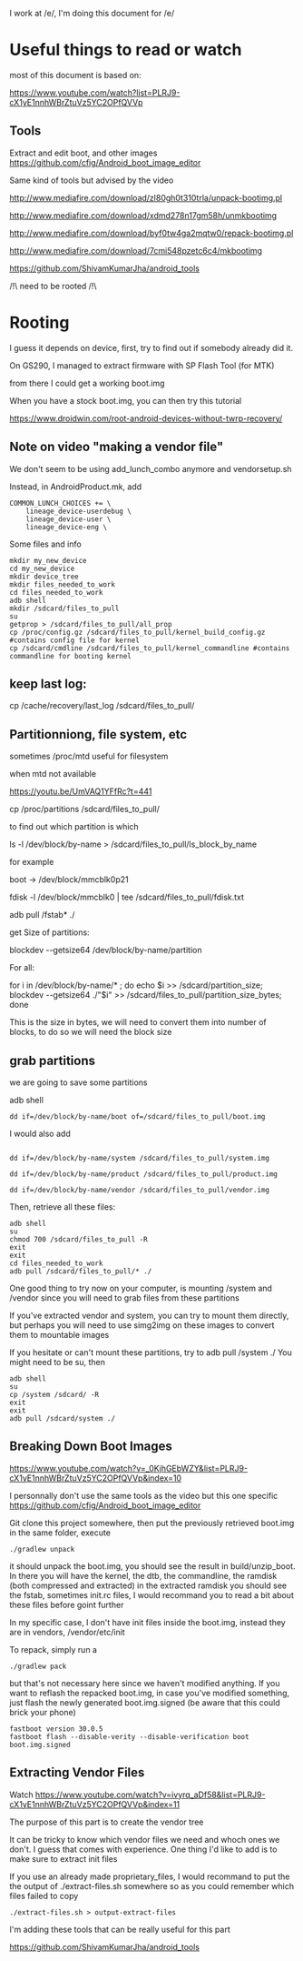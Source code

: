 I work at /e/, I'm doing this document for /e/

# Useful things to read or watch

most of this document is based on:

https://www.youtube.com/watch?list=PLRJ9-cX1yE1nnhWBrZtuVz5YC2OPfQVVp

## Tools

Extract and edit boot, and other images https://github.com/cfig/Android_boot_image_editor

Same kind of tools but advised by the video 

http://www.mediafire.com/download/zl80gh0t310trla/unpack-bootimg.pl

http://www.mediafire.com/download/xdmd278n17gm58h/unmkbootimg

http://www.mediafire.com/download/byf0tw4ga2mqtw0/repack-bootimg.pl

http://www.mediafire.com/download/7cmi548pzetc6c4/mkbootimg

https://github.com/ShivamKumarJha/android_tools

/!\ need to be rooted /!\

# Rooting

I guess it depends on device, first, try to find out if somebody already did it.

On GS290, I managed to extract firmware with SP Flash Tool (for MTK)

from there I could get a working boot.img

When you have a stock boot.img, you can then try this tutorial

https://www.droidwin.com/root-android-devices-without-twrp-recovery/

## Note on video "making a vendor file"

We don't seem to be using add_lunch_combo anymore and vendorsetup.sh

Instead, in AndroidProduct.mk, add
```
COMMON_LUNCH_CHOICES += \
    lineage_device-userdebug \
    lineage_device-user \
    lineage_device-eng \
 ```
    
    
    

Some files and info
```
mkdir my_new_device
cd my_new_device
mkdir device_tree
mkdir files_needed_to_work
cd files_needed_to_work
adb shell
mkdir /sdcard/files_to_pull
su
getprop > /sdcard/files_to_pull/all_prop
cp /proc/config.gz /sdcard/files_to_pull/kernel_build_config.gz #contains config file for kernel
cp /sdcard/cmdline /sdcard/files_to_pull/kernel_commandline #contains commandline for booting kernel
```


## keep last log:

cp /cache/recovery/last_log /sdcard/files_to_pull/

## Partitionniong, file system, etc


sometimes 
/proc/mtd useful for filesystem

when mtd not available

https://youtu.be/UmVAQ1YFfRc?t=441

cp /proc/partitions /sdcard/files_to_pull/

to find out which partition is which

ls -l /dev/block/by-name > /sdcard/files_to_pull/ls_block_by_name

for example

boot -> /dev/block/mmcblk0p21

fdisk -l /dev/block/mmcblk0 | tee /sdcard/files_to_pull/fdisk.txt

adb pull /fstab* ./

get Size of partitions:

blockdev --getsize64 /dev/block/by-name/partition

For all:

for i in /dev/block/by-name/* ; do echo $i >> /sdcard/partition_size; blockdev --getsize64 ./"$i" >> /sdcard/files_to_pull/partition_size_bytes; done 

This is the size in bytes, we will need to convert them into number of blocks, to do so we will need the block size

## grab partitions

we are going to save some partitions

adb shell
```
dd if=/dev/block/by-name/boot of=/sdcard/files_to_pull/boot.img
```

I would also add
```

dd if=/dev/block/by-name/system /sdcard/files_to_pull/system.img

dd if=/dev/block/by-name/product /sdcard/files_to_pull/product.img

dd if=/dev/block/by-name/vendor /sdcard/files_to_pull/vendor.img
```

Then, retrieve all these files:

```
adb shell
su
chmod 700 /sdcard/files_to_pull -R
exit
exit
cd files_needed_to_work
adb pull /sdcard/files_to_pull/* ./
```


One good thing to try now on your computer, is mounting /system and /vendor since you will need to grab files from these partitions

If you've extracted vendor and system, you can try to mount them directly, but perhaps you will need to use simg2img on these images to convert them to mountable images

If you hesitate or can't mount these partitions, try to adb pull /system ./ You might need to be su, then 

```
adb shell
su
cp /system /sdcard/ -R
exit
exit
adb pull /sdcard/system ./
```


## Breaking Down Boot Images 
https://www.youtube.com/watch?v=_0KjhGEbWZY&list=PLRJ9-cX1yE1nnhWBrZtuVz5YC2OPfQVVp&index=10

I personnally don't use the same tools as the video but this one specific https://github.com/cfig/Android_boot_image_editor

Git clone this project somewhere, then put the previously retrieved boot.img in the same folder, execute

```
./gradlew unpack
```
it should unpack the boot.img, you should see the result in build/unzip_boot. In there you will have the kernel, the dtb, the commandline, the ramdisk (both compressed and extracted)
in the extracted ramdisk you should see the fstab, sometimes init.rc files, I would recommand you to read a bit about these files before goint further

In my specific case, I don't have init files inside the boot.img, instead they are in vendors, /vendor/etc/init

To repack, simply run a 
```
./gradlew pack
```
but that's not necessary here since we haven't modified anything. If you want to reflash the repacked boot.img, in case you've modified something, just flash the newly generated boot.img.signed (be aware that this could brick your phone)

```
fastboot version 30.0.5
fastboot flash --disable-verity --disable-verification boot boot.img.signed
```


## Extracting Vendor Files

Watch https://www.youtube.com/watch?v=ivyrq_aDf58&list=PLRJ9-cX1yE1nnhWBrZtuVz5YC2OPfQVVp&index=11

The purpose of this part is to create the vendor tree

It can be tricky to know which vendor files we need and whoch ones we don't. I guess that comes with experience. 
One thing I'd like to add is to make sure to extract init files

If you use an already made proprietary_files, I would recommand to put the the output of ./extract-files.sh somewhere so as you could remember which files failed to copy

```
./extract-files.sh > output-extract-files
```

I'm adding these tools that can be really useful for this part

https://github.com/ShivamKumarJha/android_tools


